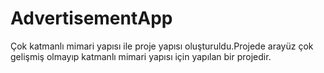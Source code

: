 # AdvertisementApp

Çok katmanlı mimari yapısı ile proje yapısı oluşturuldu.Projede arayüz çok gelişmiş olmayıp katmanlı mimari yapısı için yapılan bir projedir.
